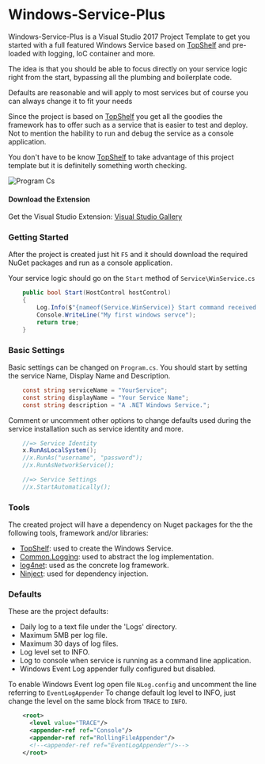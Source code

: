 

Windows-Service-Plus
======================

Windows-Service-Plus is a Visual Studio 2017 Project Template to get you started with a full featured Windows Service based on [TopShelf][1] and pre-loaded with logging, IoC container and more. 

The idea is that you should be able to focus directly on your service logic right from the start, bypassing all the plumbing and boilerplate code.

Defaults are reasonable and will apply to most services but of course you can always change it to fit your needs

Since the project is based on [TopShelf][1] you get all the goodies the framework has to offer such as a service that is easier to test and deploy. Not to mention the hability to run and debug the service as a console application. 

You don't have to be know [TopShelf][1] to take advantage of this project template but it is definitelly something worth checking.

![Program Cs](images/intro.png)

#### Download the Extension

Get the Visual Studio Extension:
[Visual Studio Gallery](https://visualstudiogallery.msdn.microsoft.com/68418c38-2178-466f-b161-3a6bf789451c)

### Getting Started

After the project is created just hit `F5` and it should download the required NuGet packages and run as a console application.

Your service logic should go on the `Start` method of `Service\WinService.cs`

```csharp
    public bool Start(HostControl hostControl)
    {                        
        Log.Info($"{nameof(Service.WinService)} Start command received.");
        Console.WriteLine("My first windows servce");            
        return true;
    }
```

### Basic Settings

Basic settings can be changed on `Program.cs`.
You should start by setting the service Name, Display Name and Description.

```csharp
    const string serviceName = "YourService";
    const string displayName = "Your Service Name";
    const string description = "A .NET Windows Service.";
```

Comment or uncomment other options to change defaults used during the service installation such as service identity and more.

```csharp
    //=> Service Identity 
    x.RunAsLocalSystem();
    //x.RunAs("username", "password"); 
    //x.RunAsNetworkService();

    //=> Service Settings 
    //x.StartAutomatically(); 
```
    

### Tools

The created project will have a dependency on Nuget packages for the the following tools, framework and/or libraries:

* [TopShelf][1]: used to create the Windows Service.
* [Common.Logging]( https://github.com/net-commons/common-logging): used to abstract the log implementation.
* [log4net]( http://logging.apache.org/log4net/): used as the concrete log framework.
* [Ninject]( http://www.ninject.org/): used for dependency injection.

### Defaults

These are the project defaults:

* Daily log to a text file under the 'Logs' directory.
* Maximum 5MB per log file.
* Maximum 30 days of log files.
* Log level set to INFO.
* Log to console when service is running as a command line application.
* Windows Event Log appender fully configured but disabled.

To enable Windows Event log open file `NLog.config` and uncomment the line referring to `EventLogAppender`
To change default log level to INFO, just change the level on the same block from `TRACE` to `INFO`.

```xml
    <root>
      <level value="TRACE"/>
      <appender-ref ref="Console"/>
      <appender-ref ref="RollingFileAppender"/>
      <!--<appender-ref ref="EventLogAppender"/>-->
    </root>
```

[1]: http://topshelf-project.com/ "TopShelf"

